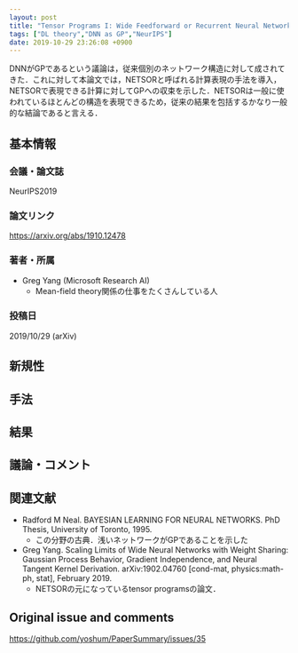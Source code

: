 ```yaml
---
layout: post
title: "Tensor Programs I: Wide Feedforward or Recurrent Neural Networks of Any Architecture are Gaussian Processes"
tags: ["DL theory","DNN as GP","NeurIPS"]
date: 2019-10-29 23:26:08 +0900
---
```


DNNがGPであるという議論は，従来個別のネットワーク構造に対して成されてきた．これに対して本論文では，NETSORと呼ばれる計算表現の手法を導入，NETSORで表現できる計算に対してGPへの収束を示した．NETSORは一般に使われているほとんどの構造を表現できるため，従来の結果を包括するかなり一般的な結論であると言える．

## 基本情報
### 会議・論文誌
NeurIPS2019

### 論文リンク
https://arxiv.org/abs/1910.12478

### 著者・所属

- Greg Yang (Microsoft Research AI)
  - Mean-field theory関係の仕事をたくさんしている人

### 投稿日
2019/10/29 (arXiv)

## 新規性

## 手法

## 結果

## 議論・コメント

## 関連文献

- Radford M Neal. BAYESIAN LEARNING FOR NEURAL NETWORKS. PhD Thesis, University of Toronto, 1995.
  - この分野の古典．浅いネットワークがGPであることを示した
- Greg Yang. Scaling Limits of Wide Neural Networks with Weight Sharing: Gaussian Process Behavior, Gradient Independence, and Neural Tangent Kernel Derivation. arXiv:1902.04760 [cond-mat, physics:math-ph, stat], February 2019.
  - NETSORの元になっているtensor programsの論文．

## Original issue and comments

https://github.com/yoshum/PaperSummary/issues/35

